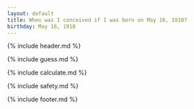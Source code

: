 ```yaml
---
layout: default
title: When was I conceived if I was born on May 16, 1910?
birthday: May 16, 1910
---
```


{% include header.md %}

{% include guess.md %}

{% include calculate.md %}

{% include safety.md %}

{% include footer.md %}



